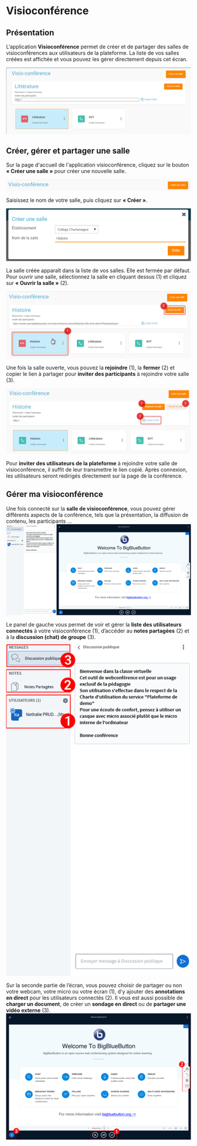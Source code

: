 # Visioconférence

## Présentation

L’application **Visioconférence** permet de créer et de partager des salles de visioconférences aux utilisateurs de la plateforme. La liste de vos salles créées est affichée et vous pouvez les gérer directement depuis cet écran.

![](.gitbook/assets/image%20%2830%29.png)

## Créer, gérer et partager une salle

Sur la page d'accueil de l'application visioconférence, cliquez sur le bouton **« Créer une salle »** pour créer une nouvelle salle.

![](.gitbook/assets/image%20%2831%29.png)

Saisissez le nom de votre salle, puis cliquez sur **« Créer »**.

![](.gitbook/assets/image%20%2829%29.png)

La salle créée apparaît dans la liste de vos salles. Elle est fermée par défaut. Pour ouvrir une salle, sélectionnez la salle en cliquant dessus \(1\) et cliquez sur **« Ouvrir la salle »** \(2\).

![](.gitbook/assets/image%20%2828%29.png)

Une fois la salle ouverte, vous pouvez la **rejoindre** \(1\), la **fermer** \(2\) et copier le lien à partager pour **inviter des participants** à rejoindre votre salle \(3\).

![](.gitbook/assets/image%20%2833%29.png)

Pour **inviter des utilisateurs de la plateforme** à rejoindre votre salle de visioconférence, il suffit de leur transmettre le lien copié. Après connexion, les utilisateurs seront redirigés directement sur la page de la conférence.

## Gérer ma visioconférence

Une fois connecté sur la **salle de visioconférence**, vous pouvez gérer différents aspects de la conférence, tels que la présentation, la diffusion de contenu, les participants … ![](.gitbook/assets/06_BBB.png)

Le panel de gauche vous permet de voir et gérer la **liste des utilisateurs connectés** à votre visioconférence \(1\), d’accéder au **notes partagées** \(2\) et à la **discussion \(chat\) de groupe** \(3\). ![](.gitbook/assets/07_BBB_panneau_gauche.png)

Sur la seconde partie de l’écran, vous pouvez choisir de partager ou non votre webcam, votre micro ou votre écran \(1\), d’y ajouter des **annotations en direct** pour les utilisateurs connectés \(2\). Il vous est aussi possible de **charger un document**, de créer un **sondage en direct** ou de **partager une vidéo externe** \(3\). ![](.gitbook/assets/08_BBB_panneau_droit.png)


